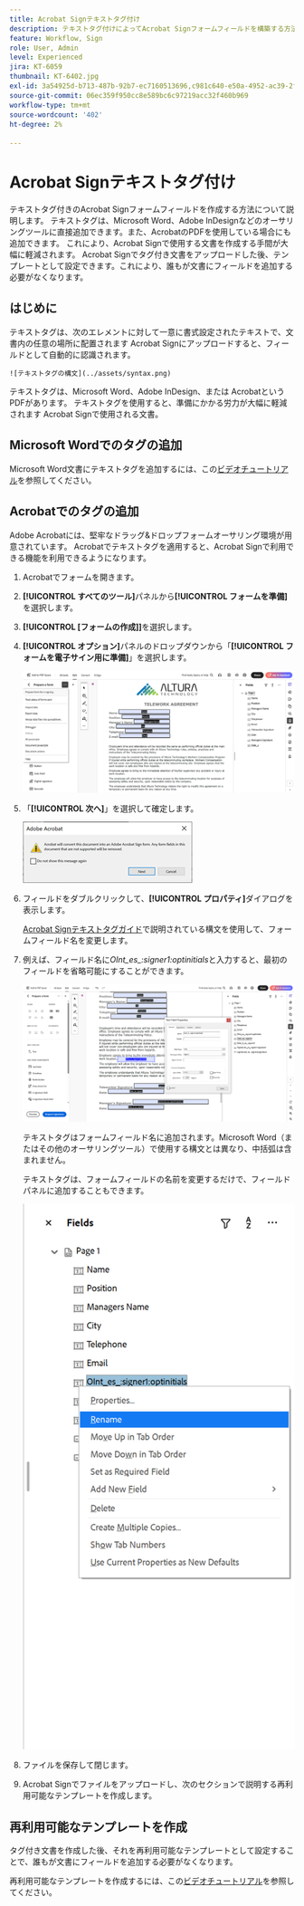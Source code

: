 ```yaml
---
title: Acrobat Signテキストタグ付け
description: テキストタグ付けによってAcrobat Signフォームフィールドを構築する方法について説明します。
feature: Workflow, Sign
role: User, Admin
level: Experienced
jira: KT-6059
thumbnail: KT-6402.jpg
exl-id: 3a54925d-b713-487b-92b7-ec7160513696,c981c640-e50a-4952-ac39-2f90d6d0cf08
source-git-commit: 06ec359f950cc8e589bc6c97219acc32f460b969
workflow-type: tm+mt
source-wordcount: '402'
ht-degree: 2%

---
```


# Acrobat Signテキストタグ付け

テキストタグ付きのAcrobat Signフォームフィールドを作成する方法について説明します。 テキストタグは、Microsoft Word、Adobe InDesignなどのオーサリングツールに直接追加できます。また、AcrobatのPDFを使用している場合にも追加できます。 これにより、Acrobat Signで使用する文書を作成する手間が大幅に軽減されます。 Acrobat Signでタグ付き文書をアップロードした後、テンプレートとして設定できます。これにより、誰もが文書にフィールドを追加する必要がなくなります。

## はじめに

テキストタグは、次のエレメントに対して一意に書式設定されたテキストで、文書内の任意の場所に配置されます
Acrobat Signにアップロードすると、フィールドとして自動的に認識されます。

    ![テキストタグの構文](../assets/syntax.png)

テキストタグは、Microsoft Word、Adobe InDesign、または
AcrobatというPDFがあります。 テキストタグを使用すると、準備にかかる労力が大幅に軽減されます
Acrobat Signで使用される文書。

## Microsoft Wordでのタグの追加

Microsoft Word文書にテキストタグを追加するには、この[ビデオチュートリアル](text-tagging-word.md)を参照してください。

## Acrobatでのタグの追加

Adobe Acrobatには、堅牢なドラッグ&amp;ドロップフォームオーサリング環境が用意されています。 Acrobatでテキストタグを適用すると、Acrobat Signで利用できる機能を利用できるようになります。

1. Acrobatでフォームを開きます。

1. **[!UICONTROL すべてのツール]**&#x200B;パネルから&#x200B;**[!UICONTROL フォームを準備]**&#x200B;を選択します。

1. **[!UICONTROL [フォームの作成]]**&#x200B;を選択します。

1. **[!UICONTROL オプション]**&#x200B;パネルのドロップダウンから「**[!UICONTROL フォームを電子サイン用に準備]**」を選択します。

   ![電子サイン用のフォームを準備](../assets/tag-prepare-e-signing.png)

1. 「**[!UICONTROL 次へ]**」を選択して確定します。

   ![フィールドの変換を確認](../assets/tag-confirm.png)

1. フィールドをダブルクリックして、**[!UICONTROL プロパティ]**&#x200B;ダイアログを表示します。

   [Acrobat Signテキストタグガイド](https://helpx.adobe.com/jp/sign/using/text-tag.html)で説明されている構文を使用して、フォームフィールド名を変更します。

1. 例えば、フィールド名に&#x200B;*OInt_es_:signer1:optinitials*&#x200B;と入力すると、最初のフィールドを省略可能にすることができます。

   ![フィールド名の変更](../assets/tag-opt-initials.png)

   テキストタグはフォームフィールド名に追加されます。Microsoft Word（またはその他のオーサリングツール）で使用する構文とは異なり、中括弧は含まれません。

   テキストタグは、フォームフィールドの名前を変更するだけで、フィールドパネルに追加することもできます。

   ![フィールドパネルで名前を変更](../assets/tag-rename.png)

1. ファイルを保存して閉じます。

1. Acrobat Signでファイルをアップロードし、次のセクションで説明する再利用可能なテンプレートを作成します。

## 再利用可能なテンプレートを作成

タグ付き文書を作成した後、それを再利用可能なテンプレートとして設定することで、誰もが文書にフィールドを追加する必要がなくなります。

再利用可能なテンプレートを作成するには、この[ビデオチュートリアル](../sign-advanced-users/create-a-template.md)を参照してください。
